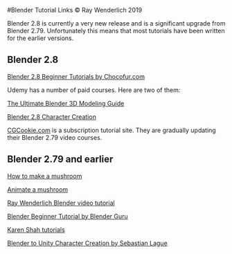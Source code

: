 #Blender Tutorial Links
© Ray Wenderlich 2019

Blender 2.8 is currently a very new release and is a significant upgrade from Blender 2.79. Unfortunately this means that most tutorials have been written for the earlier versions. 

## Blender 2.8

[Blender 2.8 Beginner Tutorials by Chocofur.com](https://www.youtube.com/playlist?list=PLYVR0A4acpNbm91RK_9l-P6dv2jPuUHU7)

Udemy has a number of paid courses. Here are two of them:

[The Ultimate Blender 3D Modeling Guide](https://www.udemy.com/blender3dmodelingguide/)

[Blender 2.8 Character Creation](https://www.udemy.com/blender-2_8-character-creation/)

[CGCookie.com](https://cgcookie.com) is a subscription tutorial site. They are gradually updating their Blender 2.79 video courses.

## Blender 2.79 and earlier

[How to make a mushroom](https://www.raywenderlich.com/49955/blender-tutorial-for-beginners-how-to-make-a-mushroom)

[Animate a mushroom](https://www.raywenderlich.com/52804/beginning-blender-tutorial-animating-rendering-mushroom)

[Ray Wenderlich Blender video tutorial](https://videos.raywenderlich.com/courses/37-beginning-3d-modeling-with-blender/lessons/1)

[Blender Beginner Tutorial by Blender Guru](https://youtu.be/JYj6e-72RDs)

[Karen Shah tutorials](https://tutsplus.com/authors/karan-shah)

[Blender to Unity Character Creation by Sebastian Lague](https://www.youtube.com/playlist?list=PLFt_AvWsXl0djuNM22htmz3BUtHHtOh7v)

